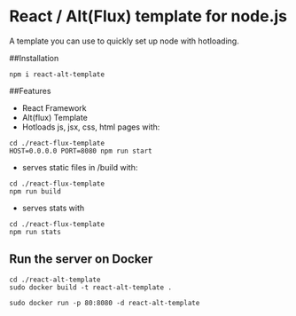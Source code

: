 # React / Alt(Flux) template for node.js

A template you can use to quickly set up node with hotloading.

##Installation

```
npm i react-alt-template
```


##Features
* React Framework
* Alt(flux) Template
* Hotloads js, jsx, css, html pages with:
```
cd ./react-flux-template
HOST=0.0.0.0 PORT=8080 npm run start
```
* serves static files in /build with:
```
cd ./react-flux-template
npm run build
```
* serves stats with
```
cd ./react-flux-template
npm run stats
```

## Run the server on Docker

```
cd ./react-alt-template
sudo docker build -t react-alt-template . 

sudo docker run -p 80:8080 -d react-alt-template
```